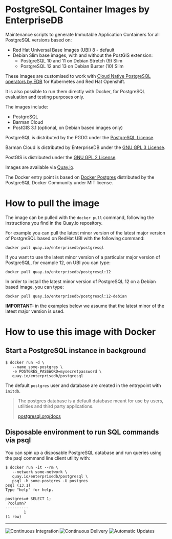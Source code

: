 # PostgreSQL Container Images by EnterpriseDB

Maintenance scripts to generate Immutable Application Containers
for all PostgreSQL versions based on:

- Red Hat Universal Base Images (UBI) 8 - default
- Debian Slim base images, with and without the PostGIS extension:
    - PostgreSQL 10 and 11 on Debian Stretch (9) Slim
    - PostgreSQL 12 and 13 on Debian Buster (10) Slim

These images are customised to work with [Cloud
Native PostgreSQL operators by EDB](https://docs.enterprisedb.io/cloud-native-postgresql/)
for Kubernetes and Red Hat Openshift.

It is also possible to run them directly with Docker, for PostgreSQL evaluation and testing purposes only.

The images include:

- PostgreSQL
- Barman Cloud
- PostGIS 3.1 (optional, on Debian based images only)

PostgreSQL is distributed by the PGDG under the [PostgreSQL License](https://www.postgresql.org/about/licence/).

Barman Cloud is distributed by EnterpriseDB under the [GNU GPL 3 License](https://github.com/2ndquadrant-it/barman/blob/master/LICENSE).

PostGIS is distributed under the [GNU GPL 2 License](https://git.osgeo.org/gitea/postgis/postgis/src/branch/master/COPYING).

Images are available via [Quay.io](https://quay.io/repository/enterprisedb/postgresql).

The Docker entry point is based on [Docker Postgres](https://github.com/docker-library/postgres)
distributed by the PostgreSQL Docker Community under MIT license.

# How to pull the image

The image can be pulled with the `docker pull` command, following the instructions you
find in the Quay.io repository.

For example you can pull the latest minor version of the latest major version of PostgreSQL
based on RedHat UBI with the following command:

```console
docker pull quay.io/enterprisedb/postgresql
```

If you want to use the latest minor version of a particular major version of PostgreSQL,
for example 12, on UBI you can type:

```console
docker pull quay.io/enterprisedb/postgresql:12
```

In order to install the latest minor version of PostgreSQL 12 on a Debian based image,
you can type:

```console
docker pull quay.io/enterprisedb/postgresql:12-debian
```

**IMPORTANT:** in the examples below we assume that the latest minor of the latest major version is used.

# How to use this image with Docker

## Start a PostgreSQL instance in background

```console
$ docker run -d \
   --name some-postgres \
   -e POSTGRES_PASSWORD=mysecretpassword \
   quay.io/enterprisedb/postgresql
```

The default `postgres` user and database are created in the entrypoint with `initdb`.

> The postgres database is a default database meant for use by users, utilities and third party applications.
>
> [postgresql.org/docs](http://www.postgresql.org/docs/current/interactive/app-initdb.html)

## Disposable environment to run SQL commands via psql

You can spin up a disposable PostgreSQL database and run queries using the
psql command line client utility with:

```console
$ docker run -it --rm \
   --network some-network \
   quay.io/enterprisedb/postgresql \
   psql -h some-postgres -U postgres
psql (13.1)
Type "help" for help.

postgres=# SELECT 1;
 ?column?
----------
        1
(1 row)

```

---

![Continuous Integration](https://github.com/EnterpriseDB/docker-postgresql/workflows/Continuous%20Integration/badge.svg?branch=master)
![Continuous Delivery](https://github.com/EnterpriseDB/docker-postgresql/workflows/Continuous%20Delivery/badge.svg?branch=master)
![Automatic Updates](https://github.com/EnterpriseDB/docker-postgresql/workflows/Automatic%20Updates/badge.svg?branch=master)
